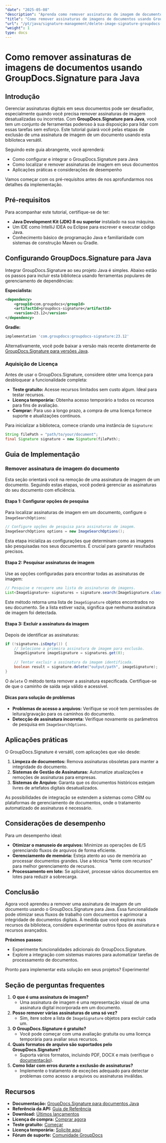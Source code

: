 ```yaml
---
"date": "2025-05-08"
"description": "Aprenda como remover assinaturas de imagem de documentos com eficiência usando o GroupDocs.Signature para Java com este guia passo a passo."
"title": "Como remover assinaturas de imagens de documentos usando GroupDocs.Signature para Java"
"url": "/pt/java/signature-management/delete-image-signature-groupdocs-java/"
"weight": 1
type: docs
---
```

# Como remover assinaturas de imagens de documentos usando GroupDocs.Signature para Java

## Introdução

Gerenciar assinaturas digitais em seus documentos pode ser desafiador, especialmente quando você precisa remover assinaturas de imagem desatualizadas ou incorretas. Com **GroupDocs.Signature para Java**, você tem um conjunto de ferramentas poderoso à sua disposição para lidar com essas tarefas sem esforço. Este tutorial guiará você pelas etapas de exclusão de uma assinatura de imagem de um documento usando esta biblioteca versátil.

Seguindo este guia abrangente, você aprenderá:
- Como configurar e integrar o GroupDocs.Signature para Java
- Como localizar e remover assinaturas de imagem em seus documentos
- Aplicações práticas e considerações de desempenho

Vamos começar com os pré-requisitos antes de nos aprofundarmos nos detalhes da implementação.

## Pré-requisitos

Para acompanhar este tutorial, certifique-se de ter:
- **Java Development Kit (JDK) 8 ou superior** instalado na sua máquina.
- Um IDE como IntelliJ IDEA ou Eclipse para escrever e executar código Java.
- Conhecimento básico de programação Java e familiaridade com sistemas de construção Maven ou Gradle.

## Configurando GroupDocs.Signature para Java

Integrar GroupDocs.Signature ao seu projeto Java é simples. Abaixo estão os passos para incluir esta biblioteca usando ferramentas populares de gerenciamento de dependências:

**Especialista:**
```xml
<dependency>
    <groupId>com.groupdocs</groupId>
    <artifactId>groupdocs-signature</artifactId>
    <version>23.12</version>
</dependency>
```

**Gradle:**
```gradle
implementation 'com.groupdocs:groupdocs-signature:23.12'
```

Alternativamente, você pode baixar a versão mais recente diretamente de [GroupDocs.Signature para versões Java](https://releases.groupdocs.com/signature/java/).

### Aquisição de Licença

Antes de usar o GroupDocs.Signature, considere obter uma licença para desbloquear a funcionalidade completa:
- **Teste gratuito:** Acesse recursos limitados sem custo algum. Ideal para testar recursos.
- **Licença temporária:** Obtenha acesso temporário a todos os recursos para fins de avaliação.
- **Comprar:** Para uso a longo prazo, a compra de uma licença fornece suporte e atualizações contínuos.

Para inicializar a biblioteca, comece criando uma instância de `Signature`:
```java
String filePath = "path/to/your/document";
final Signature signature = new Signature(filePath);
```

## Guia de Implementação

### Remover assinatura de imagem do documento

Esta seção orientará você na remoção de uma assinatura de imagem de um documento. Seguindo estas etapas, você poderá gerenciar as assinaturas do seu documento com eficiência.

#### Etapa 1: Configurar opções de pesquisa

Para localizar assinaturas de imagem em um documento, configure o `ImageSearchOptions`:
```java
// Configure opções de pesquisa para assinaturas de imagem.
ImageSearchOptions options = new ImageSearchOptions();
```
Esta etapa inicializa as configurações que determinam como as imagens são pesquisadas nos seus documentos. É crucial para garantir resultados precisos.

#### Etapa 2: Pesquisar assinaturas de imagem

Use as opções configuradas para encontrar todas as assinaturas de imagem:
```java
// Pesquise e recupere uma lista de assinaturas de imagens.
List<ImageSignature> signatures = signature.search(ImageSignature.class, options);
```
Este método retorna uma lista de `ImageSignature` objetos encontrados no seu documento. Se a lista estiver vazia, significa que nenhuma assinatura de imagem foi detectada.

#### Etapa 3: Excluir a assinatura da imagem

Depois de identificar as assinaturas:
```java
if (!signatures.isEmpty()) {
    // Selecione a primeira assinatura de imagem para exclusão.
    ImageSignature imageSignature = signatures.get(0);
    
    // Tentar excluir a assinatura da imagem identificada.
    boolean result = signature.delete("output/path", imageSignature);
}
```
O `delete` O método tenta remover a assinatura especificada. Certifique-se de que o caminho de saída seja válido e acessível.

#### Dicas para solução de problemas
- **Problemas de acesso a arquivos:** Verifique se você tem permissões de leitura/gravação para os caminhos do documento.
- **Detecção de assinatura incorreta:** Verifique novamente os parâmetros de pesquisa em `ImageSearchOptions`.

## Aplicações práticas

O GroupDocs.Signature é versátil, com aplicações que vão desde:
1. **Limpeza de documentos:** Remova assinaturas obsoletas para manter a integridade do documento.
2. **Sistemas de Gestão de Assinaturas:** Automatize atualizações e remoções de assinaturas para empresas.
3. **Sistemas de Arquivo:** Garanta que os documentos históricos estejam livres de artefatos digitais desatualizados.

As possibilidades de integração se estendem a sistemas como CRM ou plataformas de gerenciamento de documentos, onde o tratamento automatizado de assinaturas é necessário.

## Considerações de desempenho

Para um desempenho ideal:
- **Otimizar o manuseio de arquivos:** Minimize as operações de E/S gerenciando fluxos de arquivos de forma eficiente.
- **Gerenciamento de memória:** Esteja atento ao uso de memória ao processar documentos grandes. Use a técnica "tente com recursos" para melhor gerenciamento de recursos.
- **Processamento em lote:** Se aplicável, processe vários documentos em lotes para reduzir a sobrecarga.

## Conclusão

Agora você aprendeu a remover uma assinatura de imagem de um documento usando o GroupDocs.Signature para Java. Essa funcionalidade pode otimizar seus fluxos de trabalho com documentos e aprimorar a integridade de documentos digitais. À medida que você explora mais recursos da biblioteca, considere experimentar outros tipos de assinatura e recursos avançados.

**Próximos passos:**
- Experimente funcionalidades adicionais do GroupDocs.Signature.
- Explore a integração com sistemas maiores para automatizar tarefas de processamento de documentos.

Pronto para implementar esta solução em seus projetos? Experimente!

## Seção de perguntas frequentes

1. **O que é uma assinatura de imagem?**
   - Uma assinatura de imagem é uma representação visual de uma assinatura digital incorporada em um documento.
2. **Posso remover várias assinaturas de uma só vez?**
   - Sim, itere sobre a lista de `ImageSignature` objetos para excluir cada um.
3. **O GroupDocs.Signature é gratuito?**
   - Você pode começar com uma avaliação gratuita ou uma licença temporária para avaliar seus recursos.
4. **Quais formatos de arquivo são suportados pelo GroupDocs.Signature?**
   - Suporta vários formatos, incluindo PDF, DOCX e mais (verifique o [documentação](https://docs.groupdocs.com/signature/java/)).
5. **Como lidar com erros durante a exclusão de assinaturas?**
   - Implemente o tratamento de exceções adequado para detectar problemas como acesso a arquivos ou assinaturas inválidas.

## Recursos
- **Documentação:** [GroupDocs.Signature para documentos Java](https://docs.groupdocs.com/signature/java/)
- **Referência da API:** [Guia de Referência](https://reference.groupdocs.com/signature/java/)
- **Download:** [Últimos lançamentos](https://releases.groupdocs.com/signature/java/)
- **Licença de compra:** [Comprar agora](https://purchase.groupdocs.com/buy)
- **Teste gratuito:** [Começar](https://releases.groupdocs.com/signature/java/)
- **Licença temporária:** [Solicite aqui](https://purchase.groupdocs.com/temporary-license/)
- **Fórum de suporte:** [Comunidade GroupDocs](https://forum.groupdocs.com/c/signature/)